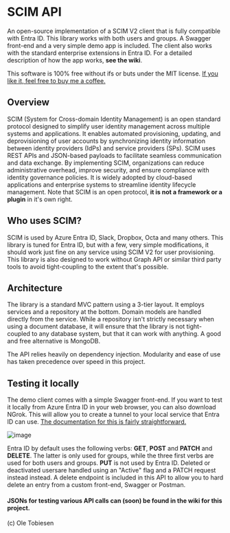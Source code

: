 # SCIM API
An open-source implementation of a SCIM V2 client that is fully compatible with Entra ID. This library works with both users and groups. A Swagger front-end and a very simple demo app is included. The client also works with the standard enterprise extensions in Entra ID.  For a detailed description of how the app works, **see the wiki**.

This software is 100% free without ifs or buts under the MIT license. [If you like it, feel free to buy me a coffee.](https://buymeacoffee.com/Tobiesen)

## Overview

SCIM (System for Cross-domain Identity Management) is an open standard protocol designed to simplify user identity management across multiple systems and applications. It enables automated provisioning, updating, and deprovisioning of user accounts by synchronizing identity information between identity providers (IdPs) and service providers (SPs). SCIM uses REST APIs and JSON-based payloads to facilitate seamless communication and data exchange. By implementing SCIM, organizations can reduce administrative overhead, improve security, and ensure compliance with identity governance policies. It is widely adopted by cloud-based applications and enterprise systems to streamline identity lifecycle management. Note that SCIM is
an open protocol, **it is not a framework or a plugin** in it's own right.

## Who uses SCIM?

SCIM is used by Azure Entra ID, Slack, Dropbox, Octa and many others. This library is tuned for Entra ID, but with a few, very simple modifications, it should work just fine on any service using SCIM V2 for user provisioning. This library is also designed to work without Graph API or similar third party tools to avoid tight-coupling to the extent that's possible.

## Architecture

The library is a standard MVC pattern using a 3-tier layout. It employs services and a repository at the bottom. Domain models are handled directly from the service. While a repository isn't strictly necessary when using a document database, it will ensure that the library is not tight-coupled to any database system, but that it can work with anything. A good and free alternative is MongoDB.

The API relies heavily on dependency injection. Modularity and ease of use has taken precedence over speed in this project.

## Testing it locally

The demo client comes with a simple Swagger front-end. If you want to test it locally from Azure Entra ID in your web browser, you can also download NGrok. This will allow you to create a tunnel to your local service that Entra ID can use. [The documentation for this is fairly straightforward.](https://ngrok.com/docs/getting-started/)

![image](https://github.com/user-attachments/assets/a2f55159-df4b-4424-a1ad-7ea2541bd3a2)

Entra ID by default uses the following verbs: **GET**, **POST** and **PATCH** and **DELETE**. The latter is only used for groups, while the three first verbs are used for both users and groups. **PUT** is not used by Entra ID. Deleted or deactivated usersare handled using an "Active" flag and a PATCH request instead instead. A delete endpoint is included in this API to allow you to hard delete an entry from a custom front-end, Swagger or Postman.

#### JSONs for testing various API calls can (soon) be found in the wiki for this project.

(c) Ole Tobiesen
